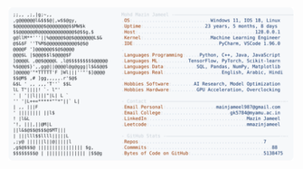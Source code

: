 <picture>
  <source srcset="https://raw.githubusercontent.com/mmazinjameel/mmazinjameel/main/dark_mode.svg?v=1744519364" media="(prefers-color-scheme: dark)">
  <img src="https://raw.githubusercontent.com/mmazinjameel/mmazinjameel/main/light_mode.svg?v=1744519364">
</picture>
